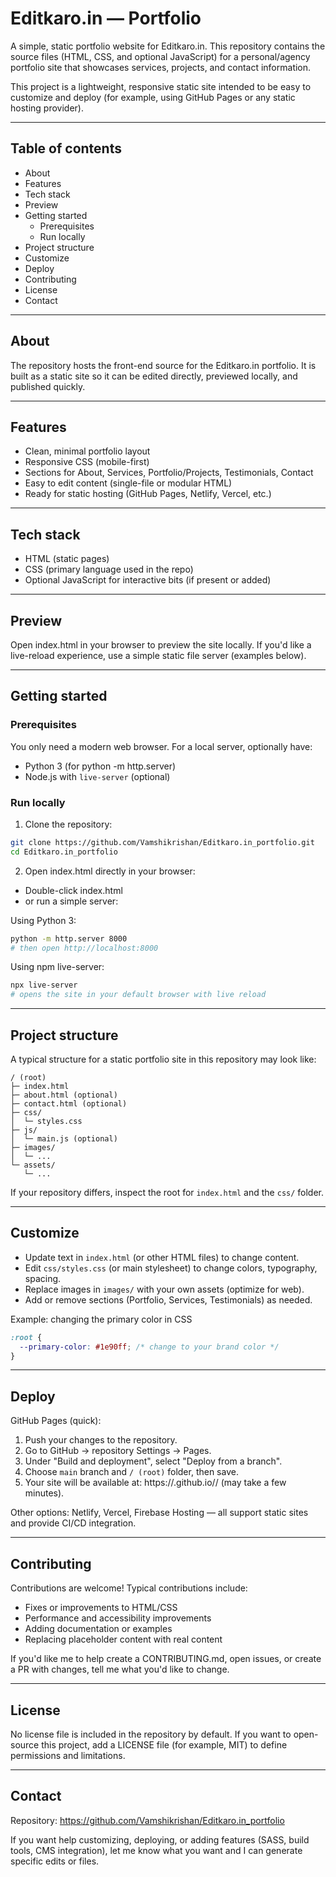 # Editkaro.in — Portfolio

A simple, static portfolio website for Editkaro.in. This repository contains the source files (HTML, CSS, and optional JavaScript) for a personal/agency portfolio site that showcases services, projects, and contact information.

This project is a lightweight, responsive static site intended to be easy to customize and deploy (for example, using GitHub Pages or any static hosting provider).

---

## Table of contents

- About
- Features
- Tech stack
- Preview
- Getting started
  - Prerequisites
  - Run locally
- Project structure
- Customize
- Deploy
- Contributing
- License
- Contact

---

## About

The repository hosts the front-end source for the Editkaro.in portfolio. It is built as a static site so it can be edited directly, previewed locally, and published quickly.

---

## Features

- Clean, minimal portfolio layout
- Responsive CSS (mobile-first)
- Sections for About, Services, Portfolio/Projects, Testimonials, Contact
- Easy to edit content (single-file or modular HTML)
- Ready for static hosting (GitHub Pages, Netlify, Vercel, etc.)

---

## Tech stack

- HTML (static pages)
- CSS (primary language used in the repo)
- Optional JavaScript for interactive bits (if present or added)

---

## Preview

Open index.html in your browser to preview the site locally. If you'd like a live-reload experience, use a simple static file server (examples below).

---

## Getting started

### Prerequisites

You only need a modern web browser. For a local server, optionally have:

- Python 3 (for python -m http.server)
- Node.js with `live-server` (optional)

### Run locally

1. Clone the repository:

```bash
git clone https://github.com/Vamshikrishan/Editkaro.in_portfolio.git
cd Editkaro.in_portfolio
```

2. Open index.html directly in your browser:

- Double-click index.html
- or run a simple server:

Using Python 3:

```bash
python -m http.server 8000
# then open http://localhost:8000
```

Using npm live-server:

```bash
npx live-server
# opens the site in your default browser with live reload
```

---

## Project structure

A typical structure for a static portfolio site in this repository may look like:

```
/ (root)
├─ index.html
├─ about.html (optional)
├─ contact.html (optional)
├─ css/
│  └─ styles.css
├─ js/
│  └─ main.js (optional)
├─ images/
│  └─ ...
└─ assets/
   └─ ...
```

If your repository differs, inspect the root for `index.html` and the `css/` folder.

---

## Customize

- Update text in `index.html` (or other HTML files) to change content.
- Edit `css/styles.css` (or main stylesheet) to change colors, typography, spacing.
- Replace images in `images/` with your own assets (optimize for web).
- Add or remove sections (Portfolio, Services, Testimonials) as needed.

Example: changing the primary color in CSS

```css
:root {
  --primary-color: #1e90ff; /* change to your brand color */
}
```

---

## Deploy

GitHub Pages (quick):

1. Push your changes to the repository.
2. Go to GitHub → repository Settings → Pages.
3. Under "Build and deployment", select "Deploy from a branch".
4. Choose `main` branch and `/ (root)` folder, then save.
5. Your site will be available at: https://<your-username>.github.io/<repo-name>/ (may take a few minutes).

Other options: Netlify, Vercel, Firebase Hosting — all support static sites and provide CI/CD integration.

---

## Contributing

Contributions are welcome! Typical contributions include:

- Fixes or improvements to HTML/CSS
- Performance and accessibility improvements
- Adding documentation or examples
- Replacing placeholder content with real content

If you'd like me to help create a CONTRIBUTING.md, open issues, or create a PR with changes, tell me what you'd like to change.

---

## License

No license file is included in the repository by default. If you want to open-source this project, add a LICENSE file (for example, MIT) to define permissions and limitations.

---

## Contact

Repository: https://github.com/Vamshikrishan/Editkaro.in_portfolio

If you want help customizing, deploying, or adding features (SASS, build tools, CMS integration), let me know what you want and I can generate specific edits or files.
